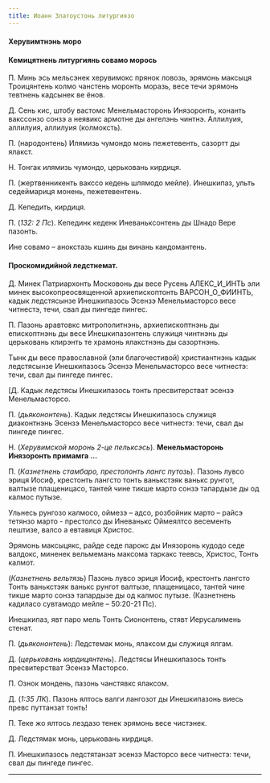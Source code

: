 ```yaml
---
title: Иоанн Златоустонь литургиязо
---
```


#### Херувимтнэнь моро

#### Кемицятнень литургиянь совамо морось

П. Минь эсь мельсэнек херувимокс прянок ловозь, эрямонь максыця Троицянтень колмо чанстень моронть моразь, весе течи эрямонь тевтнень кадсынек ве ёнов.

Д. Сень кис, штобу вастомс Менельмасторонь Инязоронть, конанть вакссонзо сонзэ а неявикс армотне ды ангелэнь чинтнэ. Аллилуия, аллилуия, аллилуия (колмоксть).

П. (народонтень) Илямизь чумондо монь пежетевенть, сазортт ды ялакст.

Н. Тонгак илямизь чумондо, церьковань кирдиця.

П. (жертвенникенть вакссо кедень шлямодо мейле). Инешкипаз, ульть седеймариця монень, пежетевентень.

Д. Кепедить, кирдиця.

П. (_132: 2 Пс_). Кепединк кеденк Иневаньксонтень ды Шнадо Вере пазонть.

Ине совамо – анокстазь кшинь ды винань кандомантень.


#### Проскомидийной ледстнемат.

Д. Минек Патриархонть Московонь ды весе Русень АЛЕКС_И_ИНТЬ эли минек высокопреосвященной архиепископтонть ВАРСОН_О_ФИИНТЬ, кадык ледстясынзе Инешкипазось Эсензэ Менельмасторсо весе читнестэ, течи, свал ды пингеде пингес.

П. Пазонь аравтовкс митрополитнэнь, архиепископтнэнь ды епископтнэнь ды весе Инешкипазонтень служиця чинтнэнь ды церьковань клирэнть те храмонь ялакстнэнь ды сазортнэнь.

Тынк ды весе православной (эли благочестивой) христиантнэнь кадык ледстясынзе Инешкипазось Эсензэ Менельмасторсо весе читнестэ: течи, свал ды пингеде пингес.

[Д. Кадык ледстясы Инешкипазось тонть пресвитерстват эсензэ Менельмасторсо.

П. (_дьякононтень_). Кадык ледстясы Инешкипазось служиця диаконтнэнь Эсензэ Менельмасторсо весе читнестэ: течи, свал ды пингеде пингес.

Н. (_Херувимской моронь 2-це пельксэсь_). __Менельмасторонь Инязоронть примамга …__

П. (_Казнетнень стамбаро, престолонть лангс путозь_). Пазонь лувсо эриця Иосиф, крестонть лангсто тонть ванькстэяк ванькс рунгот, валтызе плащеницасо, тантей чине тикше марто сонзэ тапардызе ды од калмос путызе.

Ульнесь рунгозо калмосо, оймезэ – адсо, розбойник марто – райсэ тетянзо марто - престолсо ды Иневанькс Оймеялтсо весементь пештизе, валсо а евтавиця Христос.

Эрямонь максыцякс, райде седе парокс ды Инязоронь кудодо седе валдокс, миненек вельмемань максома таркакс теевсь, Христос, Тонть калмот.

(_Казнетнень вельтязь_) Пазонь лувсо эриця Иосиф, крестонть лангсто Тонть ванькстэяк ванькс рунгот валтызе, плащеницасо, тантей чине тикше марто сонзэ тапардызе ды од калмос путызе. (Казнетнень кадиласо сувтамодо мейле – 50:20-21 Пс).

Инешкипаз, явт паро мель Тонть Сиононтень, стявт Иерусалимень стенат.

П. (_дьякононтень_): Ледстемак монь, ялаксом ды служиця ялгам.

Д. (_церьковань кирдицянтень_). Ледстясы Инешкипазось тонть пресвитерстват Эсензэ Масторсо.

П. Ознок мондень, пазонь чанстявкс ялаксом.

Д. (_1:35 ЛК_). Пазонь ялтось валги лангозот ды Инешкипазонь виесь превс путтанзат тонть!

П. Теке жо ялтось лездазо тенек эрямонь весе чистэнек.

Д. Ледстямак монь, церьковань кирдиця.

П. Инешкипазось ледстятанзат эсензэ Масторсо весе читнестэ: течи, свал ды пингеде пингес.




***